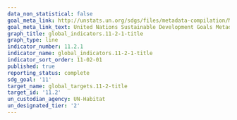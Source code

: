 ```yaml
---
data_non_statistical: false
goal_meta_link: http://unstats.un.org/sdgs/files/metadata-compilation/Metadata-Goal-11.pdf
goal_meta_link_text: United Nations Sustainable Development Goals Metadata (pdf 2066kB)
graph_title: global_indicators.11-2-1-title
graph_type: line
indicator_number: 11.2.1
indicator_name: global_indicators.11-2-1-title
indicator_sort_order: 11-02-01
published: true
reporting_status: complete
sdg_goal: '11'
target_name: global_targets.11-2-title
target_id: '11.2'
un_custodian_agency: UN-Habitat
un_designated_tier: '2'
---
```

